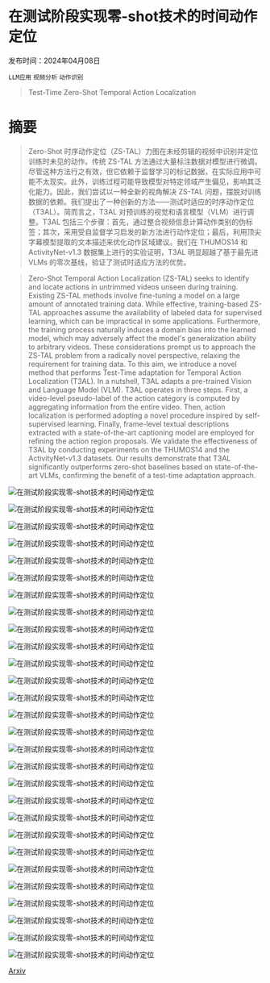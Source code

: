 # 在测试阶段实现零-shot技术的时间动作定位

发布时间：2024年04月08日

`LLM应用` `视频分析` `动作识别`

> Test-Time Zero-Shot Temporal Action Localization

# 摘要

> Zero-Shot 时序动作定位（ZS-TAL）力图在未经剪辑的视频中识别并定位训练时未见的动作。传统 ZS-TAL 方法通过大量标注数据对模型进行微调。尽管这种方法行之有效，但它依赖于监督学习的标记数据，在实际应用中可能不太现实。此外，训练过程可能导致模型对特定领域产生偏见，影响其泛化能力。因此，我们尝试以一种全新的视角解决 ZS-TAL 问题，摆脱对训练数据的依赖。我们提出了一种创新的方法——测试时适应的时序动作定位（T3AL）。简而言之，T3AL 对预训练的视觉和语言模型（VLM）进行调整。T3AL 包括三个步骤：首先，通过整合视频信息计算动作类别的伪标签；其次，采用受自监督学习启发的新方法进行动作定位；最后，利用顶尖字幕模型提取的文本描述来优化动作区域建议。我们在 THUMOS14 和 ActivityNet-v1.3 数据集上进行的实验证明，T3AL 明显超越了基于最先进 VLMs 的零次基线，验证了测试时适应方法的优势。

> Zero-Shot Temporal Action Localization (ZS-TAL) seeks to identify and locate actions in untrimmed videos unseen during training. Existing ZS-TAL methods involve fine-tuning a model on a large amount of annotated training data. While effective, training-based ZS-TAL approaches assume the availability of labeled data for supervised learning, which can be impractical in some applications. Furthermore, the training process naturally induces a domain bias into the learned model, which may adversely affect the model's generalization ability to arbitrary videos. These considerations prompt us to approach the ZS-TAL problem from a radically novel perspective, relaxing the requirement for training data. To this aim, we introduce a novel method that performs Test-Time adaptation for Temporal Action Localization (T3AL). In a nutshell, T3AL adapts a pre-trained Vision and Language Model (VLM). T3AL operates in three steps. First, a video-level pseudo-label of the action category is computed by aggregating information from the entire video. Then, action localization is performed adopting a novel procedure inspired by self-supervised learning. Finally, frame-level textual descriptions extracted with a state-of-the-art captioning model are employed for refining the action region proposals. We validate the effectiveness of T3AL by conducting experiments on the THUMOS14 and the ActivityNet-v1.3 datasets. Our results demonstrate that T3AL significantly outperforms zero-shot baselines based on state-of-the-art VLMs, confirming the benefit of a test-time adaptation approach.

![在测试阶段实现零-shot技术的时间动作定位](../../../paper_images/2404.05426/x1.png)

![在测试阶段实现零-shot技术的时间动作定位](../../../paper_images/2404.05426/x2.png)

![在测试阶段实现零-shot技术的时间动作定位](../../../paper_images/2404.05426/x3.png)

![在测试阶段实现零-shot技术的时间动作定位](../../../paper_images/2404.05426/x4.png)

![在测试阶段实现零-shot技术的时间动作定位](../../../paper_images/2404.05426/x8.png)

![在测试阶段实现零-shot技术的时间动作定位](../../../paper_images/2404.05426/x9.png)

![在测试阶段实现零-shot技术的时间动作定位](../../../paper_images/2404.05426/x10.png)

![在测试阶段实现零-shot技术的时间动作定位](../../../paper_images/2404.05426/x11.png)

![在测试阶段实现零-shot技术的时间动作定位](../../../paper_images/2404.05426/frame_0949.png)

![在测试阶段实现零-shot技术的时间动作定位](../../../paper_images/2404.05426/frame_12350.png)

![在测试阶段实现零-shot技术的时间动作定位](../../../paper_images/2404.05426/frame_13465.png)

![在测试阶段实现零-shot技术的时间动作定位](../../../paper_images/2404.05426/frame_3400.png)

![在测试阶段实现零-shot技术的时间动作定位](../../../paper_images/2404.05426/diving_0072.png)

![在测试阶段实现零-shot技术的时间动作定位](../../../paper_images/2404.05426/diving_0337.png)

![在测试阶段实现零-shot技术的时间动作定位](../../../paper_images/2404.05426/diving_0528.png)

![在测试阶段实现零-shot技术的时间动作定位](../../../paper_images/2404.05426/diving_2076.png)

![在测试阶段实现零-shot技术的时间动作定位](../../../paper_images/2404.05426/shotput_0495.png)

![在测试阶段实现零-shot技术的时间动作定位](../../../paper_images/2404.05426/shotput_0612.png)

![在测试阶段实现零-shot技术的时间动作定位](../../../paper_images/2404.05426/shotput_0976.png)

![在测试阶段实现零-shot技术的时间动作定位](../../../paper_images/2404.05426/shotput_1235.png)

![在测试阶段实现零-shot技术的时间动作定位](../../../paper_images/2404.05426/billiards_0001.png)

![在测试阶段实现零-shot技术的时间动作定位](../../../paper_images/2404.05426/billiards_0030.png)

![在测试阶段实现零-shot技术的时间动作定位](../../../paper_images/2404.05426/billiards_0100.png)

![在测试阶段实现零-shot技术的时间动作定位](../../../paper_images/2404.05426/billiards_2100.png)

![在测试阶段实现零-shot技术的时间动作定位](../../../paper_images/2404.05426/soccer_0326.png)

![在测试阶段实现零-shot技术的时间动作定位](../../../paper_images/2404.05426/soccer_0459.png)

![在测试阶段实现零-shot技术的时间动作定位](../../../paper_images/2404.05426/soccer_0838.png)

![在测试阶段实现零-shot技术的时间动作定位](../../../paper_images/2404.05426/soccer_1045.png)

[Arxiv](https://arxiv.org/abs/2404.05426)